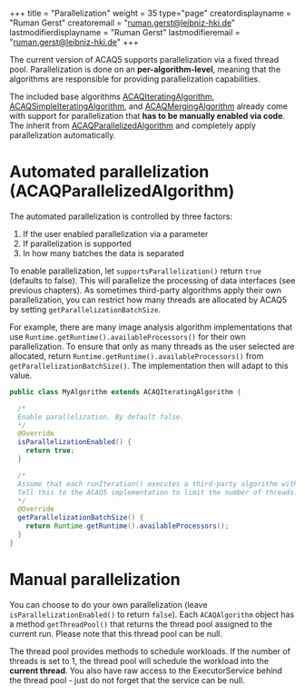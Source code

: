 +++
title = "Parallelization"
weight = 35
type="page"
creatordisplayname = "Ruman Gerst"
creatoremail = "ruman.gerst@leibniz-hki.de"
lastmodifierdisplayname = "Ruman Gerst"
lastmodifieremail = "ruman.gerst@leibniz-hki.de"
+++

The current version of ACAQ5 supports parallelization via a fixed thread pool.
Parallelization is done on an **per-algorithm-level**, meaning that
the algorithms are responsible for providing parallelization capabilities.

The included base algorithms [ACAQIteratingAlgorithm](/external/apidocs/org/hkijena/acaq5/api/algorithm/ACAQIteratingAlgorithm.html), [ACAQSimpleIteratingAlgorithm](/external/apidocs/org/hkijena/acaq5/api/algorithm/ACAQSimpleIteratingAlgorithm.html), and [ACAQMergingAlgorithm](/external/apidocs/org/hkijena/acaq5/api/algorithm/ACAQMergingAlgorithm.html)
already come with support for parallelization that **has to be manually enabled via code**.
The inherit from [ACAQParallelizedAlgorithm](/external/apidocs/org/hkijena/acaq5/api/algorithm/ACAQParallelizedAlgorithm.html) and
completely apply parallelization automatically.

# Automated parallelization (ACAQParallelizedAlgorithm)

The automated parallelization is controlled by three factors:

1. If the user enabled parallelization via a parameter
2. If parallelization is supported
3. In how many batches the data is separated

To enable parallelization, let `supportsParallelization()` return `true` (defaults to false).
This will parallelize the processing of data interfaces (see previous chapters).
As sometimes third-party algorithms apply their own parallelization, you can restrict how
many threads are allocated by ACAQ5 by setting `getParallelizationBatchSize`.

For example, there are many image analysis algorithm implementations that use `Runtime.getRuntime().availableProcessors()`
for their own parallelization. To ensure that only as many threads as the user selected are allocated, return
`Runtime.getRuntime().availableProcessors()` from `getParallelizationBatchSize()`. The implementation then will adapt
to this value.

```java
public class MyAlgorithm extends ACAQIteratingAlgorithm {

  /*
  Enable parallelization. By default false.
  */
  @Override
  isParallelizationEnabled() {
    return true;
  }

  /*
  Assume that each runIteration() executes a third-party algorithm with its own parallelization based on Runtime.getRuntime().availableProcessors() threads.
  Tell this to the ACAQ5 implementation to limit the number of threads.
  */
  @Override
  getParallelizationBatchSize() {
    return Runtime.getRuntime().availableProcessors();
  }
}
```

# Manual parallelization

You can choose to do your own parallelization (leave `isParallelizationEnabled()` to return `false`).
Each `ACAQAlgorithm` object has a method `getThreadPool()` that returns the thread pool assigned to the current run.
Please note that this thread pool can be null.

The thread pool provides methods to schedule workloads. If the number of threads is set to 1, the thread pool
will schedule the workload into the **current thread**. You also have raw access to the ExecutorService behind the
thread pool - just do not forget that the service can be null.
